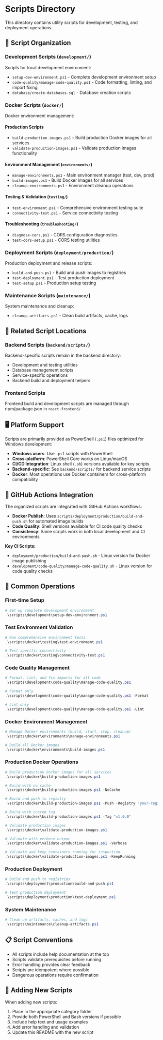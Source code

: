 # Scripts Directory

This directory contains utility scripts for development, testing, and deployment operations.

## 📁 Script Organization

### Development Scripts (`development/`)

Scripts for local development environment:

- `setup-dev-environment.ps1` - Complete development environment setup
- `code-quality/manage-code-quality.ps1` - Code formatting, linting, and import fixing
- `database/create-databases.sql` - Database creation scripts

### Docker Scripts (`docker/`)

Docker environment management:

#### Production Scripts

- `build-production-images.ps1` - Build production Docker images for all services
- `validate-production-images.ps1` - Validate production images functionality

#### Environment Management (`environments/`)

- `manage-environments.ps1` - Main environment manager (test, dev, prod)
- `build-images.ps1` - Build Docker images for all services
- `cleanup-environments.ps1` - Environment cleanup operations

#### Testing & Validation (`testing/`)

- `test-environment.ps1` - Comprehensive environment testing suite
- `connectivity-test.ps1` - Service connectivity testing

#### Troubleshooting (`troubleshooting/`)

- `diagnose-cors.ps1` - CORS configuration diagnostics
- `test-cors-setup.ps1` - CORS testing utilities

### Deployment Scripts (`deployment/production/`)

Production deployment and release scripts:

- `build-and-push.ps1` - Build and push images to registries
- `test-deployment.ps1` - Test production deployment
- `test-setup.ps1` - Production setup testing

### Maintenance Scripts (`maintenance/`)

System maintenance and cleanup:

- `cleanup-artifacts.ps1` - Clean build artifacts, cache, logs

## 🔗 Related Script Locations

### Backend Scripts (`backend/scripts/`)

Backend-specific scripts remain in the backend directory:

- Development and testing utilities
- Database management scripts
- Service-specific operations
- Backend build and deployment helpers

### Frontend Scripts

Frontend build and development scripts are managed through npm/package.json in `react-frontend/`

## 🖥️ Platform Support

Scripts are primarily provided as PowerShell (`.ps1`) files optimized for Windows development:

- **Windows users**: Use `.ps1` scripts with PowerShell
- **Cross-platform**: PowerShell Core works on Linux/macOS
- **CI/CD Integration**: Linux shell (`.sh`) versions available for key scripts
- **Backend-specific**: See `backend/scripts/` for backend service scripts
- **Docker**: Most operations use Docker containers for cross-platform compatibility

## 🔄 GitHub Actions Integration

The organized scripts are integrated with GitHub Actions workflows:

- **Docker Publish**: Uses `scripts/deployment/production/build-and-push.sh` for automated image builds
- **Code Quality**: Shell versions available for CI code quality checks
- **Consistency**: Same scripts work in both local development and CI environments

**Key CI Scripts:**

- `deployment/production/build-and-push.sh` - Linux version for Docker image publishing
- `development/code-quality/manage-code-quality.sh` - Linux version for code quality checks

## 🚀 Common Operations

### First-time Setup

```powershell
# Set up complete development environment
.\scripts\development\setup-dev-environment.ps1
```

### Test Environment Validation

```powershell
# Run comprehensive environment tests
.\scripts\docker\testing\test-environment.ps1

# Test specific connectivity
.\scripts\docker\testing\connectivity-test.ps1
```

### Code Quality Management

```powershell
# Format, lint, and fix imports for all code
.\scripts\development\code-quality\manage-code-quality.ps1

# Format only
.\scripts\development\code-quality\manage-code-quality.ps1 -Format

# Lint only
.\scripts\development\code-quality\manage-code-quality.ps1 -Lint
```

### Docker Environment Management

```powershell
# Manage Docker environments (build, start, stop, cleanup)
.\scripts\docker\environments\manage-environments.ps1

# Build all Docker images
.\scripts\docker\environments\build-images.ps1
```

### Production Docker Operations

```powershell
# Build production Docker images for all services
.\scripts\docker\build-production-images.ps1

# Build with no cache
.\scripts\docker\build-production-images.ps1 -NoCache

# Build and push to registry
.\scripts\docker\build-production-images.ps1 -Push -Registry "your-registry.com"

# Build with custom tag
.\scripts\docker\build-production-images.ps1 -Tag "v1.0.0"

# Validate production images
.\scripts\docker\validate-production-images.ps1

# Validate with verbose output
.\scripts\docker\validate-production-images.ps1 -Verbose

# Validate and keep containers running for inspection
.\scripts\docker\validate-production-images.ps1 -KeepRunning
```

### Production Deployment

```powershell
# Build and push to registries
.\scripts\deployment\production\build-and-push.ps1

# Test production deployment
.\scripts\deployment\production\test-deployment.ps1
```

### System Maintenance

```powershell
# Clean up artifacts, caches, and logs
.\scripts\maintenance\cleanup-artifacts.ps1
```

## 📋 Script Conventions

- All scripts include help documentation at the top
- Scripts validate prerequisites before running
- Error handling provides clear feedback
- Scripts are idempotent where possible
- Dangerous operations require confirmation

## 🔧 Adding New Scripts

When adding new scripts:

1. Place in the appropriate category folder
2. Provide both PowerShell and Bash versions if possible
3. Include help text and usage examples
4. Add error handling and validation
5. Update this README with the new script
